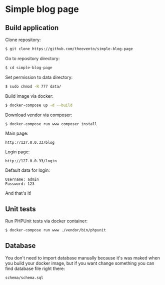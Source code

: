# Simple blog page

## Build application
Clone repository:
```bash
$ git clone https://github.com/theevento/simple-blog-page
```
Go to repository directory:
```bash
$ cd simple-blog-page
```
Set permission to data directory:

```bash
$ sudo chmod -R 777 data/
```
Build image via docker:
```bash
$ docker-compose up -d --build
```
Download vendor via composer:
```bash
$ docker-compose run www composer install
```
Main page:
```text
http://127.0.0.33/blog
```
Login page:
```text
http://127.0.0.33/login
```
Default data for login:
```text
Username: admin
Password: 123
```
And that's it!
## Unit tests
Run PHPUnit tests via docker container:
```bash
$ docker-compose run www ./vendor/bin/phpunit
```
## Database
You don't need to import database manually because it's was maked when you build your docker image, but if you want change something you can find database file right there:
```text
schema/schema.sql
```